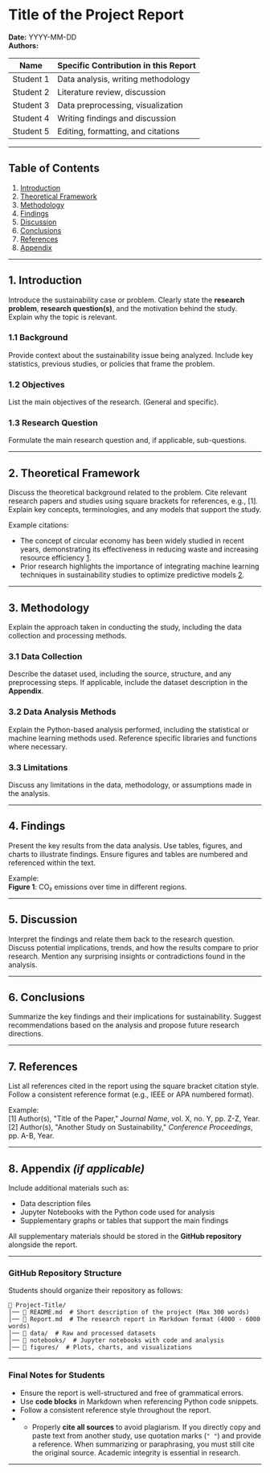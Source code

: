 # **Title of the Project Report**  
**Date:** YYYY-MM-DD  
**Authors:**  

| Name | Specific Contribution in this Report |
|------|--------------------------------------|
| Student 1 | Data analysis, writing methodology |
| Student 2 | Literature review, discussion |
| Student 3 | Data preprocessing, visualization |
| Student 4 | Writing findings and discussion |
| Student 5 | Editing, formatting, and citations |
---

## **Table of Contents**
1. [Introduction](#1-introduction)  
2. [Theoretical Framework](#2-theoretical-framework)  
3. [Methodology](#3-methodology)  
4. [Findings](#4-findings)  
5. [Discussion](#5-discussion)  
6. [Conclusions](#6-conclusions)  
7. [References](#7-references)  
8. [Appendix](#8-appendix)  

---

## **1. Introduction**  
Introduce the sustainability case or problem. Clearly state the **research problem**, **research question(s)**, and the motivation behind the study. Explain why the topic is relevant. 

### **1.1 Background**  
Provide context about the sustainability issue being analyzed. Include key statistics, previous studies, or policies that frame the problem.

### **1.2 Objectives**  
List the main objectives of the research.  (General and specific).

### **1.3 Research Question**  
Formulate the main research question and, if applicable, sub-questions.  

---

## **2. Theoretical Framework**  
Discuss the theoretical background related to the problem. Cite relevant research papers and studies using square brackets for references, e.g., [1]. Explain key concepts, terminologies, and any models that support the study. 

Example citations:
- The concept of circular economy has been widely studied in recent years, demonstrating its effectiveness in reducing waste and increasing resource efficiency [1](#ref1).
- Prior research highlights the importance of integrating machine learning techniques in sustainability studies to optimize predictive models [2](#ref2).
---

## **3. Methodology**  
Explain the approach taken in conducting the study, including the data collection and processing methods.  

### **3.1 Data Collection**  
Describe the dataset used, including the source, structure, and any preprocessing steps. If applicable, include the dataset description in the **Appendix**.  

### **3.2 Data Analysis Methods**  
Explain the Python-based analysis performed, including the statistical or machine learning methods used. Reference specific libraries and functions where necessary.  

### **3.3 Limitations**  
Discuss any limitations in the data, methodology, or assumptions made in the analysis.  

---

## **4. Findings**  
Present the key results from the data analysis. Use tables, figures, and charts to illustrate findings. Ensure figures and tables are numbered and referenced within the text.  

Example:  
**Figure 1**: CO₂ emissions over time in different regions.  

---

## **5. Discussion**  
Interpret the findings and relate them back to the research question. Discuss potential implications, trends, and how the results compare to prior research. Mention any surprising insights or contradictions found in the analysis.  

---

## **6. Conclusions**  
Summarize the key findings and their implications for sustainability. Suggest recommendations based on the analysis and propose future research directions.  

---

## **7. References**  
List all references cited in the report using the square bracket citation style. Follow a consistent reference format (e.g., IEEE or APA numbered format).  

Example:  
<a id="ref1"></a>[1] Author(s), "Title of the Paper," *Journal Name*, vol. X, no. Y, pp. Z-Z, Year.  
<a id="ref2"></a>[2] Author(s), "Another Study on Sustainability," *Conference Proceedings*, pp. A-B, Year.  


---

## **8. Appendix** *(if applicable)*  
Include additional materials such as:  
- Data description files  
- Jupyter Notebooks with the Python code used for analysis  
- Supplementary graphs or tables that support the main findings  

All supplementary materials should be stored in the **GitHub repository** alongside the report.  

---

### **GitHub Repository Structure**  
Students should organize their repository as follows:  

```
📂 Project-Title/
│── 📄 README.md  # Short description of the project (Max 300 words)
│── 📄 Report.md  # The research report in Markdown format (4000 - 6000 words)
│── 📁 data/  # Raw and processed datasets
│── 📁 notebooks/  # Jupyter notebooks with code and analysis
│── 📁 figures/  # Plots, charts, and visualizations
```

---

### **Final Notes for Students**  
- Ensure the report is well-structured and free of grammatical errors.  
- Use **code blocks** in Markdown when referencing Python code snippets.    
- Follow a consistent reference style throughout the report.
- - Properly **cite all sources** to avoid plagiarism. If you directly copy and paste text from another study, use quotation marks (`" "`) and provide a reference. When summarizing or paraphrasing, you must still cite the original source. Academic integrity is essential in research.  


---
